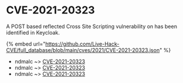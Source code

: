 # CVE-2021-20323

A POST based reflected Cross Site Scripting vulnerability on has been identified in Keycloak.

{% embed url="https://github.com/Live-Hack-CVE/full_database/blob/main/cves/2021/CVE-2021-20323.json" %}


* ndmalc ~> [CVE-2021-20323](https://www.alice-snow.ru/2021/database/cve-2021-20323/cve-2021-20323-ndmalc)
* ndmalc ~> [CVE-2021-20323](https://www.alice-snow.ru/2021/database/cve-2021-20323/cve-2021-20323-ndmalc)
* ndmalc ~> [CVE-2021-20323](https://www.alice-snow.ru/2021/database/cve-2021-20323/cve-2021-20323-ndmalc)